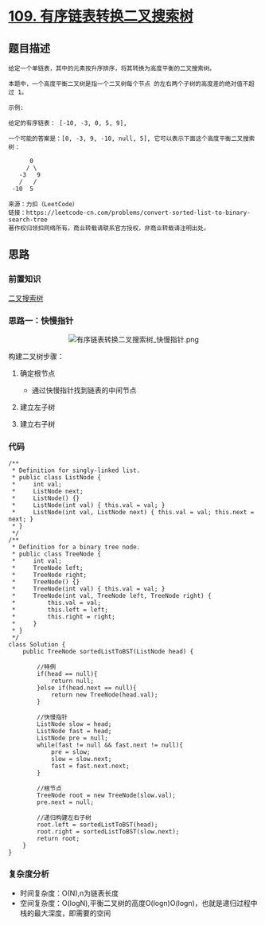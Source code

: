# [109. 有序链表转换二叉搜索树](https://leetcode-cn.com/problems/convert-sorted-list-to-binary-search-tree/)

## 题目描述
```
给定一个单链表，其中的元素按升序排序，将其转换为高度平衡的二叉搜索树。

本题中，一个高度平衡二叉树是指一个二叉树每个节点 的左右两个子树的高度差的绝对值不超过 1。

示例:

给定的有序链表： [-10, -3, 0, 5, 9],

一个可能的答案是：[0, -3, 9, -10, null, 5], 它可以表示下面这个高度平衡二叉搜索树：

      0
     / \
   -3   9
   /   /
 -10  5

来源：力扣（LeetCode）
链接：https://leetcode-cn.com/problems/convert-sorted-list-to-binary-search-tree
著作权归领扣网络所有。商业转载请联系官方授权，非商业转载请注明出处。
```

## 思路

### 前置知识
[二叉搜索树](https://github.com/zoeaaa/Algorithm-/blob/main/Tree/Readme.md#%E4%BA%8C%E5%8F%89%E6%90%9C%E7%B4%A2%E6%A0%91)

### 思路一：快慢指针

<div align = center>

![有序链表转换二叉搜索树_快慢指针.png](https://i.loli.net/2021/04/23/SRbXg7QJ4WzfEmK.png)

</div>

构建二叉树步骤：
1. 确定根节点
      - 通过快慢指针找到链表的中间节点

2. 建立左子树
3. 建立右子树

### 代码
```
/**
 * Definition for singly-linked list.
 * public class ListNode {
 *     int val;
 *     ListNode next;
 *     ListNode() {}
 *     ListNode(int val) { this.val = val; }
 *     ListNode(int val, ListNode next) { this.val = val; this.next = next; }
 * }
 */
/**
 * Definition for a binary tree node.
 * public class TreeNode {
 *     int val;
 *     TreeNode left;
 *     TreeNode right;
 *     TreeNode() {}
 *     TreeNode(int val) { this.val = val; }
 *     TreeNode(int val, TreeNode left, TreeNode right) {
 *         this.val = val;
 *         this.left = left;
 *         this.right = right;
 *     }
 * }
 */
class Solution {
    public TreeNode sortedListToBST(ListNode head) {

        //特例
        if(head == null){
            return null;
        }else if(head.next == null){
            return new TreeNode(head.val);
        }

        //快慢指针
        ListNode slow = head;
        ListNode fast = head;
        ListNode pre = null;
        while(fast != null && fast.next != null){
            pre = slow;
            slow = slow.next;
            fast = fast.next.next;
        }

        //根节点
        TreeNode root = new TreeNode(slow.val); 
        pre.next = null;

        //递归构建左右子树
        root.left = sortedListToBST(head);
        root.right = sortedListToBST(slow.next);
        return root;
    }
}
```

### 复杂度分析
- 时间复杂度：O(N),n为链表长度
- 空间复杂度：O(logN),平衡二叉树的高度O(logn)O(logn)，也就是递归过程中栈的最大深度，即需要的空间
